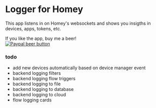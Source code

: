 # Logger for Homey
This app listens in on Homey's websockets and shows you insigths in devices, apps, tokens, etc.

If you like the app, buy me a beer!  
[![Paypal beer button](https://www.paypalobjects.com/webstatic/en_US/i/btn/png/blue-pill-paypal-34px.png)](https://www.paypal.com/cgi-bin/webscr?cmd=_donations&business=998FX5GVGH4XC&lc=NL&item_name=Homey%20Community%20Development&item_number=Logger%20App&currency_code=EUR&bn=PP%2dDonationsBF%3abtn_donateCC_LG%2egif%3aNonHosted)

### todo
- add new devices automatically based on device manager event
- backend logging filters
- backend logging flow triggers
- backend logging to file
- backend logging to database
- backend logging to cloud
- flow logging cards
